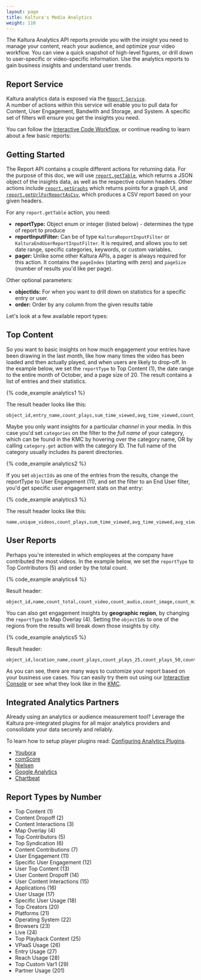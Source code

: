 ```yaml
---
layout: page
title: Kaltura's Media Analytics
weight: 110
---
```


The Kaltura Analytics API reports provide you with the insight you need to manage your content, reach your audience, and optimize your video workflow. You can view a quick snapshot of high-level figures, or drill down to user-specific or video-specific information. Use the analytics reports to gain business insights and understand user trends. 

## Report Service

Kaltura analytics data is exposed via the [`Report Service`](https://developer.kaltura.com/console/service/report).   
A number of actions within this service will enable you to pull data for Content, User Engagement, Bandwith and Storage, and System. A specific set of filters will ensure you get the insights you need. 

You can follow the [Interactive Code Workflow,](https://developer.kaltura.com/workflows/Review_Media_Analytics/Analytics_Reports) or continue reading to learn about a few basic reports:

## Getting Started 

The Report API contains a couple different actions for returning data. For the purpose of this doc, we will use [`report.getTable`](https://developer.kaltura.com/console/service/report/action/getTable), which returns a JSON object of the insights data, as well as the respective column headers. Other actions include [`report.getGraphs`](https://developer.kaltura.com/console/service/report/action/getGraphs) which returns points for a graph UI, and [`report.getUrlForReportAsCsv`](https://developer.kaltura.com/console/service/report/action/getUrlForReportAsCsv), which produces a CSV report based on your given headers. 

For any `report.getTable` action, you need: 
- **reportType:** Object enum or integer (listed below) - determines the type of report to produce 
- **reportInputFilter:** Can be of type `KalturaReportInputFilter` or `KalturaEndUserReportInputFilter`. It is required, and allows you to set date range, specific categories, keywords, or custom variables. 
- **pager:** Unlike some other Kaltura APIs, a pager is always required for this action. It contains the `pageIndex` (starting with zero) and `pageSize` (number of results you'd like per page). 

Other optional parameters: 
- **objectIds:** For when you want to drill down on statistics for a specific entry or user. 
- **order:** Order by any column from the given results table

Let's look at a few available report types: 

## Top Content

So you want to basic insights on how much engagement your entries have been drawing in the last month, like how many times the video has been loaded and then actually played, and when users are likely to drop-off. In the example below, we set the `reportType` to Top Content (1), the date range to the entire month of October, and a page size of 20. The result contains a list of entries and their statistics.

{% code_example analytics1 %}


The result header looks like this: 
```
object_id,entry_name,count_plays,sum_time_viewed,avg_time_viewed,count_loads,load_play_ratio,avg_view_drop_off
```

Maybe you only want insights for a particular *channel* in your media. In this case you'd set `categories` on the filter to the *full name* of your category, which can be found in the KMC by hovering over the category name, OR by calling `category.get` action with the category ID. The full name of the category usually includes its parent directories. 

{% code_example analytics2 %}


If you set `objectIds` as one of the entries from the results, change the reportType to User Engagement (11), and set the filter to an End User filter, you'd get specific user engagement stats on that entry: 

{% code_example analytics3 %}


The result header looks like this: 
```
name,unique_videos,count_plays,sum_time_viewed,avg_time_viewed,avg_view_drop_off,count_loads,load_play_ratio
```

## User Reports 
Perhaps you're interested in which employees at the company have contributed the most videos. In the example below, we set the `reportType` to Top Contributors (5) and order by the total count. 

{% code_example analytics4 %}


Result header: 
```
object_id,name,count_total,count_video,count_audio,count_image,count_mix
```

You can also get engagement insights by **geographic region**, by changing the `reportType` to Map Overlay (4). Setting the `objectIds` to one of the regions from the results will break down those insights by city. 

{% code_example analytics5 %}


Result header: 
```
object_id,location_name,count_plays,count_plays_25,count_plays_50,count_plays_75,count_plays_100,play_through_ratio
```

As you can see, there are many ways to customize your report based on your business use cases. You can easily try them out using our [Interactive Console](https://developer.kaltura.com/console/service/report/action/getTable) or see what they look like in the [KMC](https://kmc.kaltura.com/index.php/kmc/kmc4#analytics|contentDashboard). 

## Integrated Analytics Partners

Already using an analytics or audience measurement tool? Leverage the Kaltura pre-integrated plugins for all major analytics providers and consolidate your data securely and reliably.

To learn how to setup player plugins read: [Configuring Analytics Plugins](https://knowledge.kaltura.com/universal-studio-information-guide#configuring_analytics).

* [Youbora](https://knowledge.kaltura.com/node/1675)
* [comScore](http://player.kaltura.com/docs/ComscoreAnalytics)
* [Nielsen](http://player.kaltura.com/docs/NielsenVideoCensus)
* [Google Analytics](https://knowledge.kaltura.com/node/1148#googleanalytics)
* [Chartbeat](http://support.chartbeat.com/docs/video.html#kaltura)

## Report Types by Number 

- Top Content (1)
- Content Dropoff (2)
- Content Interactions (3)
- Map Overlay (4)
- Top Contributors (5)
- Top Syndication (6)
- Content Contributions (7) 
- User Engagement (11)
- Specific User Engagement (12)
- User Top Content (13)
- User Content Dropoff (14)
- User Content Interactions (15)
- Applications (16)
- User Usage (17)
- Specific User Usage (18)
- Top Creators (20)
- Platforms (21)
- Operating System (22)
- Browsers (23)
- Live (24)
- Top Playback Context (25)
- VPaaS Usage (26)
- Entry Usage (27) 
- Reach Usage (28)
- Top Custom Var1 (29)
- Partner Usage (201)

